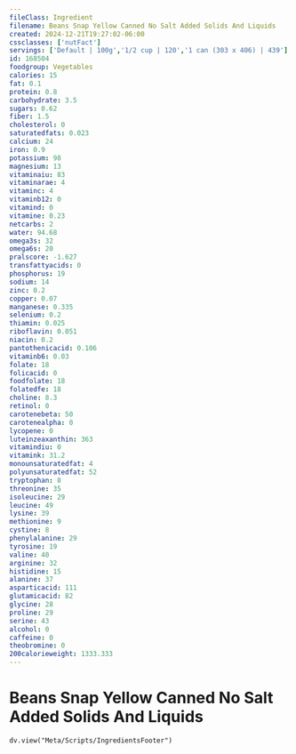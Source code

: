 ```yaml
---
fileClass: Ingredient
filename: Beans Snap Yellow Canned No Salt Added Solids And Liquids
created: 2024-12-21T19:27:02-06:00
cssclasses: ['nutFact']
servings: ['Default | 100g','1/2 cup | 120','1 can (303 x 406) | 439']
id: 168504
foodgroup: Vegetables
calories: 15
fat: 0.1
protein: 0.8
carbohydrate: 3.5
sugars: 0.62
fiber: 1.5
cholesterol: 0
saturatedfats: 0.023
calcium: 24
iron: 0.9
potassium: 98
magnesium: 13
vitaminaiu: 83
vitaminarae: 4
vitaminc: 4
vitaminb12: 0
vitamind: 0
vitamine: 0.23
netcarbs: 2
water: 94.68
omega3s: 32
omega6s: 20
pralscore: -1.627
transfattyacids: 0
phosphorus: 19
sodium: 14
zinc: 0.2
copper: 0.07
manganese: 0.335
selenium: 0.2
thiamin: 0.025
riboflavin: 0.051
niacin: 0.2
pantothenicacid: 0.106
vitaminb6: 0.03
folate: 18
folicacid: 0
foodfolate: 18
folatedfe: 18
choline: 8.3
retinol: 0
carotenebeta: 50
carotenealpha: 0
lycopene: 0
luteinzeaxanthin: 363
vitamindiu: 0
vitamink: 31.2
monounsaturatedfat: 4
polyunsaturatedfat: 52
tryptophan: 8
threonine: 35
isoleucine: 29
leucine: 49
lysine: 39
methionine: 9
cystine: 8
phenylalanine: 29
tyrosine: 19
valine: 40
arginine: 32
histidine: 15
alanine: 37
asparticacid: 111
glutamicacid: 82
glycine: 28
proline: 29
serine: 43
alcohol: 0
caffeine: 0
theobromine: 0
200calorieweight: 1333.333
---
```


# Beans Snap Yellow Canned No Salt Added Solids And Liquids

```dataviewjs
dv.view("Meta/Scripts/IngredientsFooter")
```